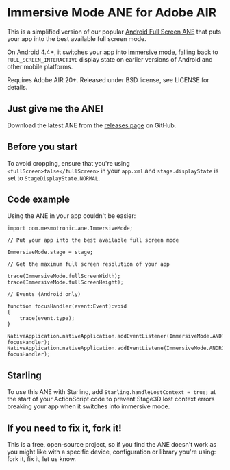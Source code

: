 Immersive Mode ANE for Adobe AIR
================================

This is a simplified version of our popular [Android Full Screen ANE](https://github.com/mesmotronic/air-ane-fullscreen) that puts your app into the best available full screen mode.

On Android 4.4+, it switches your app into [immersive mode](http://developer.android.com/training/system-ui/immersive.html), falling back to `FULL_SCREEN_INTERACTIVE` display state on earlier versions of Android and other mobile platforms.

Requires Adobe AIR 20+. Released under BSD license, see LICENSE for details.

Just give me the ANE!
---------------------

Download the latest ANE from the [releases page](https://github.com/mesmotronic/air-ane-fullscreen/releases) on GitHub.

Before you start
----------------

To avoid cropping, ensure that you're using `<fullScreen>false</fullScreen>` in your `app.xml` and `stage.displayState` is set to `StageDisplayState.NORMAL`.

Code example
------------

Using the ANE in your app couldn't be easier:

```as3
import com.mesmotronic.ane.ImmersiveMode;

// Put your app into the best available full screen mode

ImmersiveMode.stage = stage;

// Get the maximum full screen resolution of your app  

trace(ImmersiveMode.fullScreenWidth);
trace(ImmersiveMode.fullScreenHeight);

// Events (Android only)

function focusHandler(event:Event):void
{
	trace(event.type);
} 

NativeApplication.nativeApplication.addEventListener(ImmersiveMode.ANDROID_WINDOW_FOCUS_IN, focusHandler);
NativeApplication.nativeApplication.addEventListene(ImmersiveMode.ANDROID_WINDOW_FOCUS_OUT, focusHandler);
```

Starling
--------

To use this ANE with Starling,  add `Starling.handleLostContext = true;` at the start of your ActionScript code to prevent Stage3D lost context errors breaking your app when it switches into immersive mode.

If you need to fix it, fork it!
-------------------------------

This is a free, open-source project, so if you find the ANE doesn't work as you might like with a specific device, configuration or library you're using: fork it, fix it, let us know.
